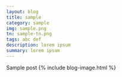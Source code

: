 ```yaml
---
layout: blog
title: sample
category: sample
img: sample.png
tn: sample-tn.png
tags: abc def
description: lorem ipsum
summary: lorem ipsum
---
```

Sample post
{% include blog-image.html %}